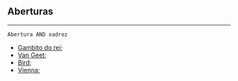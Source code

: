## Aberturas
---
```query
Abertura AND xadrez
```
- [Gambito do rei](Gambito%20do%20rei.md);
- [Van Geet](Van%20Geet.md);
- [Bird](Bird.md);
- [Vienna](Vienna.md);